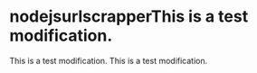 # nodejsurlscrapperThis is a test modification.
This is a test modification.
This is a test modification.
